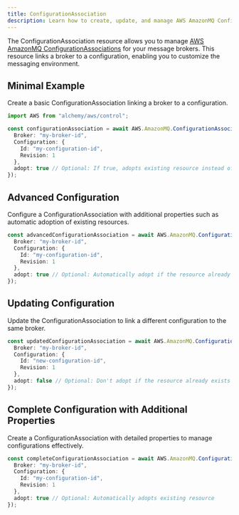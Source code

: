```yaml
---
title: ConfigurationAssociation
description: Learn how to create, update, and manage AWS AmazonMQ ConfigurationAssociations using Alchemy Cloud Control.
---
```


The ConfigurationAssociation resource allows you to manage [AWS AmazonMQ ConfigurationAssociations](https://docs.aws.amazon.com/amazonmq/latest/userguide/) for your message brokers. This resource links a broker to a configuration, enabling you to customize the messaging environment.

## Minimal Example

Create a basic ConfigurationAssociation linking a broker to a configuration.

```ts
import AWS from "alchemy/aws/control";

const configurationAssociation = await AWS.AmazonMQ.ConfigurationAssociation("exampleConfigurationAssociation", {
  Broker: "my-broker-id",
  Configuration: {
    Id: "my-configuration-id",
    Revision: 1
  },
  adopt: true // Optional: If true, adopts existing resource instead of failing when resource already exists
});
```

## Advanced Configuration

Configure a ConfigurationAssociation with additional properties such as automatic adoption of existing resources.

```ts
const advancedConfigurationAssociation = await AWS.AmazonMQ.ConfigurationAssociation("advancedConfigurationAssociation", {
  Broker: "my-broker-id",
  Configuration: {
    Id: "my-configuration-id",
    Revision: 1
  },
  adopt: true // Optional: Automatically adopt if the resource already exists
});
```

## Updating Configuration

Update the ConfigurationAssociation to link a different configuration to the same broker.

```ts
const updatedConfigurationAssociation = await AWS.AmazonMQ.ConfigurationAssociation("updatedConfigurationAssociation", {
  Broker: "my-broker-id",
  Configuration: {
    Id: "new-configuration-id",
    Revision: 1
  },
  adopt: false // Optional: Don't adopt if the resource already exists
});
```

## Complete Configuration with Additional Properties

Create a ConfigurationAssociation with detailed properties to manage configurations effectively.

```ts
const completeConfigurationAssociation = await AWS.AmazonMQ.ConfigurationAssociation("completeConfigurationAssociation", {
  Broker: "my-broker-id",
  Configuration: {
    Id: "my-configuration-id",
    Revision: 1
  },
  adopt: true // Optional: Automatically adopts existing resource
});
```
